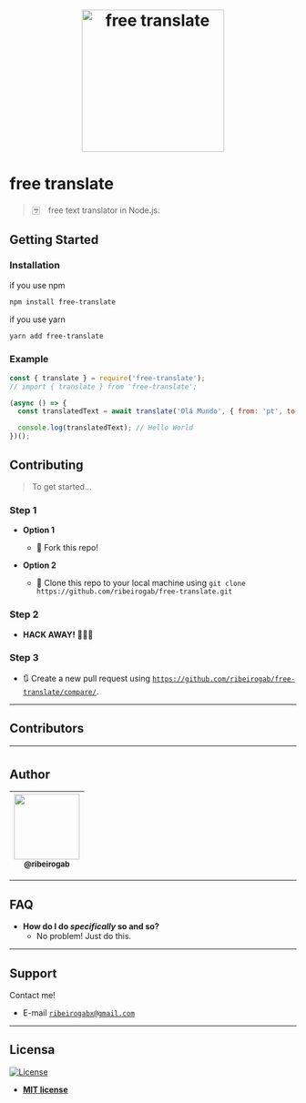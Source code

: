 <h1 align="center">
<img src="https://i.ibb.co/T0myfBQ/logo.png" alt="free translate" width="250"/>
</h1>


# free translate

> 🈂️ ⠀free text translator in Node.js.

## Getting Started

### Installation

if you use npm

```zsh
npm install free-translate
```

if you use yarn

```zsh
yarn add free-translate
```

### Example

```js
const { translate } = require('free-translate');
// import { translate } from 'free-translate';

(async () => {
  const translatedText = await translate('Olá Mundo', { from: 'pt', to: 'en' });

  console.log(translatedText); // Hello World
})();
```

## Contributing

> To get started...

### Step 1

- **Option 1**
  - 🍴  Fork this repo!

- **Option 2**
  - 👯  Clone this repo to your local machine using `git clone https://github.com/ribeirogab/free-translate.git`

### Step 2

- **HACK AWAY!** 🔨🔨🔨

### Step 3

- 🔃  Create a new pull request using <a href="https://github.com/ribeirogab/free-translate/compare/" target="_blank">`https://github.com/ribeirogab/free-translate/compare/`</a>.

---

## Contributors

| <img width="115"> | <img width="115"> | <img width="115"> | <img width="115"> | <img width="115"> | <img width="115"> |
|:-:|:-:|:-:|:-:|:-:|:-:|

## Author

| [<img src="https://avatars3.githubusercontent.com/u/44847326?s=400&u=30a156f0a61f81eaa137cb286ed13e9527916039&v=4" width="115"><br><sub>@ribeirogab</sub>](https://github.com/ribeirogab) |
| :---: |

---

## FAQ

- **How do I do *specifically* so and so?**
    - No problem! Just do this.

---

## Support

Contact me!

- E-mail <a href="mailto:ribeirogabx@gmail.com" target="_blank">`ribeirogabx@gmail.com`</a>

---

## Licensa

[![License](http://img.shields.io/:license-mit-blue.svg?style=flat-square)](http://badges.mit-license.org)

- **[MIT license](http://opensource.org/licenses/mit-license.php)**
